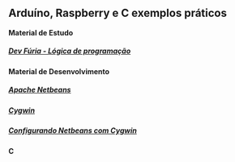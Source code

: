 ## Arduíno, Raspberry e C exemplos práticos

**Material de Estudo**
##### [Dev Fúria - Lógica de programação](http://devfuria.com.br/logica-de-programacao/)<br/>

**Material de Desenvolvimento**
##### [Apache Netbeans](https://netbeans.apache.org/download)<br/>
##### [Cygwin](https://www.cygwin.com/)<br/>
##### [Configurando Netbeans com Cygwin](https://www.wikihow.com/Run-C/C%2B%2B-Program-in-Netbeans-on-Windows)<br/>

#### C


